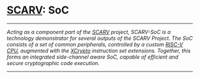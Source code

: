 # [SCARV](https://github.com/scarv): SoC

---

*Acting as a component part of the
[SCARV](https://www.scarv.org)
project,
SCARV-SoC is a technology demonstrator for several outputs of the SCARV Project.
The SoC consists of a set of common peripherals,
controlled by a custom
[RISC-V CPU](https://github.com:/scarv/scarv-cpu),
augmented with the
[XCrypto](https://github.com/scarv/xcrypto)
instruction set extensions.
Together,
this forms an integrated side-channel aware SoC,
capable of efficient and secure cryptographic code execution.*

---


